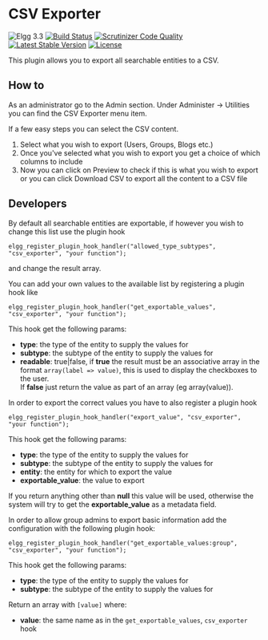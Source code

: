 CSV Exporter
============

![Elgg 3.3](https://img.shields.io/badge/Elgg-3.3-green.svg)
[![Build Status](https://scrutinizer-ci.com/g/ColdTrick/csv_exporter/badges/build.png?b=master)](https://scrutinizer-ci.com/g/ColdTrick/csv_exporter/build-status/master)
[![Scrutinizer Code Quality](https://scrutinizer-ci.com/g/ColdTrick/csv_exporter/badges/quality-score.png?b=master)](https://scrutinizer-ci.com/g/ColdTrick/csv_exporter/?branch=master)
[![Latest Stable Version](https://poser.pugx.org/coldtrick/csv_exporter/v/stable.svg)](https://packagist.org/packages/coldtrick/csv_exporter)
[![License](https://poser.pugx.org/coldtrick/csv_exporter/license.svg)](https://packagist.org/packages/coldtrick/csv_exporter)

This plugin allows you to export all searchable entities to a CSV.

How to
------

As an administrator go to the Admin section. Under Administer -> Utilities you can find the CSV Exporter menu item.

If a few easy steps you can select the CSV content.

1.  Select what you wish to export (Users, Groups, Blogs etc.)
2.  Once you've selected what you wish to export you get a choice of which columns to include
3.  Now you can click on Preview to check if this is what you wish to export  
or you can click Download CSV to export all the content to a CSV file

Developers
----------

By default all searchable entities are exportable, if however you wish to change this list use the plugin hook

`elgg_register_plugin_hook_handler("allowed_type_subtypes", "csv_exporter", "your function");`

and change the result array.

You can add your own values to the available list by registering a plugin hook like  

`elgg_register_plugin_hook_handler("get_exportable_values", "csv_exporter", "your function");` 

This hook get the following params:

- __type__: the type of the entity to supply the values for
- __subtype__: the subtype of the entity to supply the values for
- __readable__: true|false, if __true__ the result must be an associative array in the format `array(label => value)`, 
this is used to display the checkboxes to the user.  
If __false__ just return the value as part of an array (eg array(value)).

In order to export the correct values you have to also register a plugin hook  

`elgg_register_plugin_hook_handler("export_value", "csv_exporter", "your function");`

This hook get the following params:

- __type__: the type of the entity to supply the values for
- __subtype__: the subtype of the entity to supply the values for
- __entity__: the entity for which to export the value
- __exportable_value__: the value to export

If you return anything other than __null__ this value will be used, otherwise the system will try to get the __exportable_value__ as a metadata field.

In order to allow group admins to export basic information add the configuration with the following plugin hook:  

`elgg_register_plugin_hook_handler("get_exportable_values:group", "csv_exporter", "your function");` 
 
This hook get the following params:

- __type__: the type of the entity to supply the values for
- __subtype__: the subtype of the entity to supply the values for

Return an array with `[value]` where:

- __value__: the same name as in the `get_exportable_values`, `csv_exporter` hook
